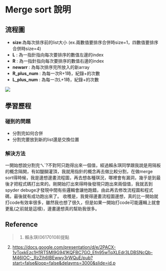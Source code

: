 # Merge sort 說明

## 流程圖
* **size**:為每次排序前的list大小 (ex.兩數值要排序合併時size=1，四數值要排序合併時size=4)
* **L** : 為一指針指向每次要排序的數值左邊的index
* **R** : 為一指針指向每次要排序的數值右邊的index
* **newarr** : 為每次排序完所放入的新array
* **R_plus_num** : 為每一次R+1時，紀錄+的次數
* **L_plus_num** : 為每一次L+1時，紀錄+的次數


![](https://i.imgur.com/cMk3qGs.png)

## 學習歷程
### 碰到的問題
* 分割完如何合併
* 分割完要放到新的list還是交換位置
### 解決方法
一開始想說分割完ㄟˊ?不對阿只跑得出來一個值，經過賴永琪同學跟我說是用隔板的概念隔開，有如醍醐灌頂，我就用指針的概念再去做比較分割，在做merge sort得時候，我是邊想邊畫流程圖，再去想各種琪況，哪裡會有漏洞，幾乎是到最後才把程式碼打出來的。剛開始打出來得時後發現只跑出來兩個值，我就丟到spyder debuge才發現中間有些邏輯會讓他跑錯，由此再去修改流程圖和程式碼，最後就有成功跑出來了。
收穫是，我覺得邊畫流程圖邊想，真的比一開始就打code有效率很多，雖然我也想了很久，但是如果一開始打code可能邏輯上就會更亂(之前就是這樣)，邊畫邊想真的幫助我很多。
## Reference
> 1. 賴永琪(06170108)提點
2. https://docs.google.com/presentation/d/e/2PACX-1vToxkEzc1H1RT5MI9G941KQFBC7GO_Efn95wTqXLEdr3LDBSNcQb-M46IOC-_RzZih6IBEwwy3rWQuE/pub?start=false&loop=false&delayms=3000&slide=id.p
